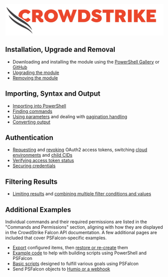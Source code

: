 ![CrowdStrike Falcon](https://raw.githubusercontent.com/CrowdStrike/falconpy/main/docs/asset/cs-logo.png)
## Installation, Upgrade and Removal
* Downloading and installing the module using the [PowerShell Gallery](https://github.com/CrowdStrike/psfalcon/wiki/Installation,-Upgrade-and-Removal#use-the-powershell-gallery) or [GitHub](https://github.com/CrowdStrike/psfalcon/wiki/Installation,-Upgrade-and-Removal#download-from-github)
* [Upgrading the module](https://github.com/CrowdStrike/psfalcon/wiki/Installation,-Upgrade-and-Removal#upgrade)
* [Removing the module](https://github.com/CrowdStrike/psfalcon/wiki/Installation,-Upgrade-and-Removal#removal)
## Importing, Syntax and Output
* [Importing into PowerShell](https://github.com/CrowdStrike/psfalcon/wiki/Importing,-Syntax-and-Output#Import-the-Module)
* [Finding commands](https://github.com/CrowdStrike/psfalcon/wiki/Importing,-Syntax-and-Output#List-available-commands)
* [Using parameters](https://github.com/CrowdStrike/psfalcon/wiki/Importing,-Syntax-and-Output#Using-parameters) and dealing with [pagination handling](https://github.com/CrowdStrike/psfalcon/wiki/Importing,-Syntax-and-Output#-all)
* [Converting output](https://github.com/CrowdStrike/psfalcon/wiki/Importing,-Syntax-and-Output#converting-output)
## Authentication
* [Requesting](https://github.com/CrowdStrike/psfalcon/wiki/Authentication#get-an-auth-token) and [revoking](https://github.com/CrowdStrike/psfalcon/wiki/Authentication#revoke-an-auth-token) OAuth2 access tokens, switching [cloud environments](https://github.com/CrowdStrike/psfalcon/wiki/Authentication#alternate-clouds) and [child CIDs](https://github.com/CrowdStrike/psfalcon/wiki/Authentication#child-environments)
* [Verifying access token status](https://github.com/CrowdStrike/psfalcon/wiki/Authentication#verifying-token-status)
* [Securing credentials](https://github.com/CrowdStrike/psfalcon/wiki/Authentication#verifying-token-status)
## Filtering Results
* [Limiting results](https://github.com/CrowdStrike/psfalcon/wiki/Filtering-Results#Falcon-Query-Language) and [combining multiple filter conditions and values](https://github.com/CrowdStrike/psfalcon/wiki/Filtering-Results#multiple-values)
## Additional Examples
Individual commands and their required permissions are listed in the "Commands and Permissions" section, aligning with how they are displayed in the CrowdStrike Falcon API documentation. A few additional pages are included that cover PSFalcon-specific examples.
* [Export](https://github.com/CrowdStrike/psfalcon/wiki/Configuration-Export-and-Import#export-all-configurations) configured items, then [restore or re-create](https://github.com/CrowdStrike/psfalcon/wiki/Configuration-Export-and-Import#import-configurations) them
* [Example code](https://github.com/CrowdStrike/psfalcon/wiki/Code-Examples) to help with building scripts using PowerShell and PSFalcon
* [Basic scripts](https://github.com/CrowdStrike/psfalcon/wiki/Basic-Scripts) designed to fulfill various goals using PSFalcon
* Send PSFalcon objects to [Humio or a webhook](https://github.com/CrowdStrike/psfalcon/wiki/Third-party-ingestion)